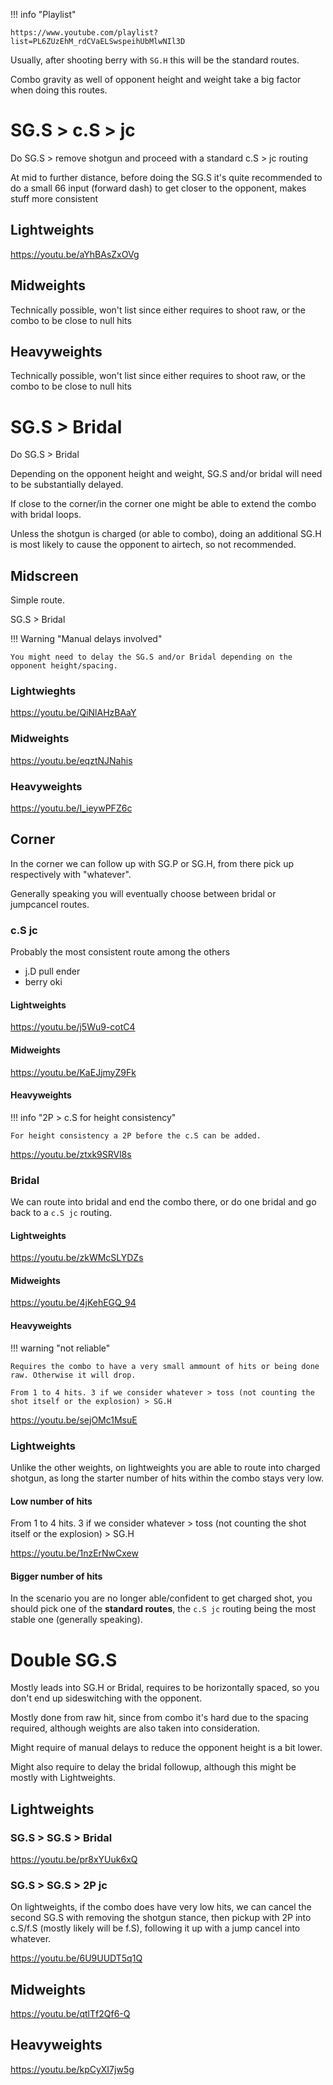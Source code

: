 
!!! info "Playlist"

    https://www.youtube.com/playlist?list=PL6ZUzEhM_rdCVaELSwspeihUbMlwNIl3D

Usually, after shooting berry with `SG.H` this will be the standard routes.

Combo gravity as well of opponent height and weight take a big factor when doing this routes.

# SG.S > c.S > jc

Do SG.S > remove shotgun and proceed with a standard c.S > jc routing

At mid to further distance, before doing the SG.S it's quite recommended to do a small 66 input (forward dash) to get closer to the opponent, makes stuff more consistent

## Lightweights

https://youtu.be/aYhBAsZxOVg

## Midweights

Technically possible, won't list since either requires to shoot raw, or the combo to be close to null hits

## Heavyweights

Technically possible, won't list since either requires to shoot raw, or the combo to be close to null hits

# SG.S > Bridal

Do SG.S > Bridal

Depending on the opponent height and weight, SG.S and/or bridal will need to be substantially delayed.

If close to the corner/in the corner one might be able to extend the combo with bridal loops.

Unless the shotgun is charged (or able to combo), doing an additional SG.H is most likely to cause the opponent to airtech, so not recommended.

## Midscreen

Simple route.

SG.S > Bridal

!!! Warning "Manual delays involved"

    You might need to delay the SG.S and/or Bridal depending on the opponent height/spacing.

### Lightwieghts

https://youtu.be/QiNlAHzBAaY

### Midweights

https://youtu.be/eqztNJNahis

### Heavyweights

https://youtu.be/I_ieywPFZ6c

## Corner

In the corner we can follow up with SG.P or SG.H, from there pick up respectively with "whatever".

Generally speaking you will eventually choose between bridal or jumpcancel routes.

### c.S jc

Probably the most consistent route among the others

- j.D pull ender
- berry oki

#### Lightweights

https://youtu.be/j5Wu9-cotC4

#### Midweights

https://youtu.be/KaEJjmyZ9Fk

#### Heavyweights

!!! info "2P > c.S for height consistency"

    For height consistency a 2P before the c.S can be added.

https://youtu.be/ztxk9SRVl8s

### Bridal

We can route into bridal and end the combo there, or do one bridal and go back to a `c.S jc` routing.

#### Lightweights

https://youtu.be/zkWMcSLYDZs

#### Midweights

https://youtu.be/4jKehEGQ_94

#### Heavyweights

!!! warning "not reliable"

    Requires the combo to have a very small ammount of hits or being done raw. Otherwise it will drop.

    From 1 to 4 hits. 3 if we consider whatever > toss (not counting the shot itself or the explosion) > SG.H

https://youtu.be/sejOMc1MsuE

### Lightweights

Unlike the other weights, on lightweights you are able to route into charged shotgun, as long the starter number of hits within the combo stays very low.

#### Low number of hits

From 1 to 4 hits. 3 if we consider whatever > toss (not counting the shot itself or the explosion) > SG.H

https://youtu.be/1nzErNwCxew

#### Bigger number of hits

In the scenario you are no longer able/confident to get charged shot, you should pick one of the **standard routes**, the `c.S jc` routing being the most stable one (generally speaking).

# Double SG.S

Mostly leads into SG.H or Bridal, requires to be horizontally spaced, so you don't end up sideswitching with the opponent.

Mostly done from raw hit, since from combo it's hard due to the spacing required, although weights are also taken into consideration.

Might require of manual delays to reduce the opponent height is a bit lower.

Might also require to delay the bridal followup, although this might be mostly with Lightweights.

## Lightweights

### SG.S > SG.S > Bridal

https://youtu.be/pr8xYUuk6xQ

### SG.S > SG.S > 2P jc

On lightweights, if the combo does have very low hits, we can cancel the second SG.S with removing the shotgun stance, then pickup with 2P into c.S/f.S (mostly likely will be f.S), following it up with a jump cancel into whatever.

https://youtu.be/6U9UUDT5q1Q

## Midweights

https://youtu.be/qtlTf2Qf6-Q

## Heavyweights

https://youtu.be/kpCyXI7jw5g